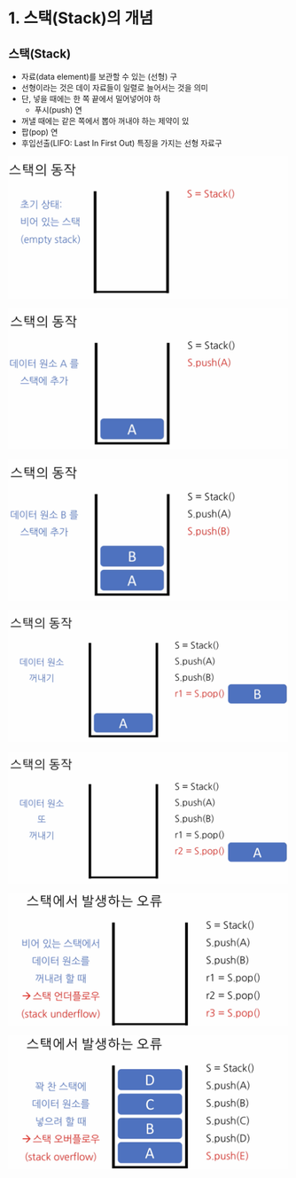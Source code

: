 # 1. 스택\(Stack\)의 개념

## 스택\(Stack\)

* 자료\(data element\)를 보관할 수 있는 \(선형\) 구
* 선형이라는 것은 데이 자료들이 일렬로 늘어서는 것을 의미
* 단, 넣을 때에는 한 쪽 끝에서 밀어넣어야 하
  * 푸시\(push\) 연
*  꺼낼 때에는 같은 쪽에서 뽑아 꺼내야 하는 제약이 있
  * 팝\(pop\) 연
* 후입선출\(LIFO: Last In First Out\) 특징을 가지는 선형 자료구

![](../.gitbook/assets/2019-12-30-10.57.30.png)

![](../.gitbook/assets/2019-12-30-11.01.20.png)

![](../.gitbook/assets/2019-12-30-11.01.39.png)

![](../.gitbook/assets/2019-12-30-11.02.46.png)

![](../.gitbook/assets/image.png)

![](../.gitbook/assets/2019-12-30-11.05.06.png)

![](../.gitbook/assets/2019-12-30-11.05.40.png)

